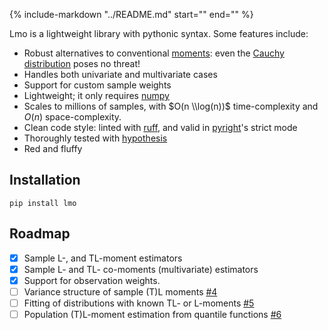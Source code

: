 {%
   include-markdown "../README.md"
   start="<!--head-start-->"
   end="<!--head-end-->"
%}


Lmo is a lightweight library with pythonic syntax. Some features include:

 - Robust alternatives to conventional [moments](https://wikipedia.org/wiki/Moment_(mathematics)): even the [Cauchy distribution](https://wikipedia.org/wiki/Cauchy_distribution) poses no threat!
 - Handles both univariate and multivariate cases
 - Support for custom sample weights
 - Lightweight; it only requires [numpy](https://numpy.org/doc/stable/index.html)
 - Scales to millions of samples, with $O(n \\log(n))$ time-complexity and $O(n)$ space-complexity. 
 - Clean code style: linted with [ruff](https://github.com/charliermarsh/ruff), and valid in [pyright](https://github.com/microsoft/pyright)'s strict mode
 - Thoroughly tested with [hypothesis](https://hypothesis.readthedocs.io/en/latest/)
 - Red and fluffy

## Installation

```shell
pip install lmo
```

## Roadmap

- [x] Sample L-, and TL-moment estimators
- [x] Sample L- and TL- co-moments (multivariate) estimators
- [x] Support for observation weights.
- [ ] Variance structure of sample (T)L moments [#4](https://github.com/jorenham/lmo/issues/4)
- [ ] Fitting of distributions with known TL- or L-moments [#5](https://github.com/jorenham/lmo/issues/5)
- [ ] Population (T)L-moment estimation from quantile functions [#6](https://github.com/jorenham/lmo/issues/6)
